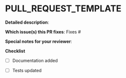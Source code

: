 # PULL\_REQUEST\_TEMPLATE

**Detailed description**:

**Which issue\(s\) this PR fixes**: Fixes \#

**Special notes for your reviewer**:

**Checklist**

* [ ] Documentation added
* [ ] Tests updated

